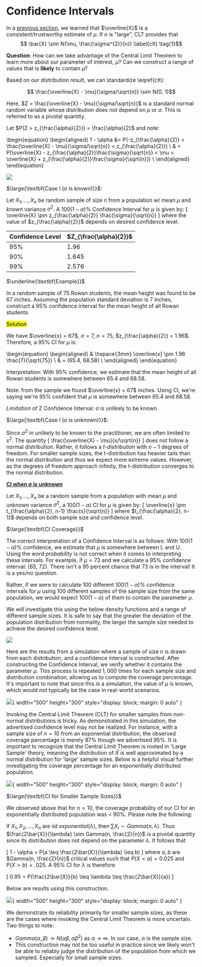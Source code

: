 # Confidence Intervals

In a [previous section](https://hamzah-a98.github.io/Statistical%20Inference/Section%201%3A%20statistical_inference/), we learned that $\overline{X}$ is a consistent/trustworthy estimate of $\mu$. If $n$ is "large", CLT provides that 
$$ \bar{X} \sim N(\mu, \frac{\sigma^{2}}{n}) \label{clt} \tag{1}$$

$\textbf{Question}$: How can we take advantage of the Central Limit Theorem to learn more about our parameter of interest, $\mu$? Can we construct a range of values that is **likely** to contain $\mu$? 

Based on our distribution result, we can standardize \eqref{clt}: 

$$ \frac{\overline{X} - \mu}{\sigma/\sqrt{n}} \sim N(0, 1)$$

Here, $Z = \frac{\overline{X} - \mu}{\sigma/\sqrt{n}}$ is a standard normal random variable whose distribution does not depend on $\mu$ or $\sigma$. This is referred to as a pivotal quantity. 

Let $P(Z > z_{\frac{\alpha}{2}}) = \frac{\alpha}{2}$ and note: 


\begin{equation}
\begin{aligned}
1 - \alpha &= P(-z_{\frac{\alpha}{2}} < \frac{\overline{X} - \mu}{\sigma/\sqrt{n}} < z_{\frac{\alpha}{2}}) \\
& = P(\overline{X} - z_{\frac{\alpha}{2}}\frac{\sigma}{\sqrt{n}} < \mu < \overline{X} + z_{\frac{\alpha}{2}}\frac{\sigma}{\sqrt{n}}) \\
\end{aligned}
\end{equation}

![](images/clt_int2.png)


$\large{\textbf{Case I (σ is known)}}$:

 Let $X_{1},...,X_{n}$ be random sample of size n from a population w/ mean $\mu$ and $\textit{known}$ variance $\sigma^{2}$. A $100(1-\alpha)\%$ Confidence Interval for $\mu$ is given by: 
\[ 
    \overline{X} \pm z_{\frac{\alpha}{2}} \frac{\sigma}{\sqrt{n}}
    \]
where the value of $z_{\frac{\alpha}{2}}$ depends on desired confidence level. 

| Confidence Level | **$Z_{\frac{\alpha}{2}}$** |
| -------- | ------- |
| 95% | 1.96 |
| 90% | 1.645 |
| 99% | 2.576 |

$\underline{\textbf{Example}}$

In a random sample of 75 Rowan students, the mean height was found to be 67 inches. Assuming the population standard deviation is 7 inches, construct a 95% confidence interval for the mean height of all Rowan students.

<mark>Solution</mark>

We have $\overline{x} = 67$, $\sigma = 7$, $n=75$, $z_{\frac{\alpha}{2}} = 1.96$. Therefore, a 95% CI for $\mu$ is:

\begin{equation}
\begin{aligned}
&       \hspace{3mm} \overline{x} \pm 1.96 \frac{7}{\sqrt{75}} \\
& = (65.4, 68.58) \\
\end{aligned}
\end{equation}

Interpretation: With 95% confidence, we estimate that the mean height of all Rowan students is somewhere between 65.4 and 68.58. 

Note: from the sample we found $\overline{x} = 67$ inches. Using CI, we're saying we're 95% confident that $\mu$ is somewhere between 65.4 and 68.58.

$\textit{Limitation}$ of Z Confidence Interval: $\sigma$ is unlikely to be known. 


$\large{\textbf{Case I (σ is unknown)}}$:

Since $\sigma^{2}$ in unlikely to be known to the practitioner, we are often limited to $s^{2}$. The quantity 
\[ 
    \frac{\overline{X} - \mu}{s/\sqrt{n}}
    \]
does not follow a normal distribution. Rather, it follows a *t-distribution* with $n-1$ degrees of freedom. For smaller sample sizes, the t-distribution has heavier tails than the normal distribution and thus we expect more extreme values. However, as the degrees of freedom approach infinity, the t-distribution converges to the normal distribution. 

<u>**CI when σ is unknown**</u>

Let $X_{1}, ..., X_{n}$ be a random sample from a population with mean $\mu$ and unknown variance $\sigma^{2}$, a $100(1-\alpha)%$ CI for $\mu$ is given by: 
\[ 
    \overline{x} \pm t_{\frac{\alpha}{2}, n-1} \frac{s}{\sqrt{n}}
    \]
where $t_{\frac{\alpha}{2}, n-1}$ depends on both sample size and confidence level.  


$\large{\textbf{CI Coverage}}$

The correct interpretation of a Confidence Interval is as follows: With $100(1-\alpha)\%$ confidence, we estimate that $\mu$ is somewhere between L and U. Using the word $probability$ is not correct when it comes to interpreting these intervals. For example, if $\mu = 73$ and we calculate a $95\%$ confidence interval: (65, 72). There isn't a 95 percent chance that 73 is in the interval! It is a yes/no question. 

Rather, if we were to calculate 100 different $100(1-\alpha)\%$ confidence intervals for $\mu$ using 100 different samples of the sample size from the same population, we would expect $100(1-\alpha)$ of them to contain the parameter $\mu$. 

We will investigate this using the below density functions and a range of different sample sizes. It is safe to say that the greater the deviation of the population distribution from normality, the larger the sample size needed to achieve the desired confidence level.

![](images/modified_density_functions.png)

Here are the results from a simulation where a sample of size $n$ is drawn from each distribution, and a confidence interval is constructed. After constructing the Confidence Interval, we verify whether it contains the parameter $\mu$. This process is repeated $1,000$ times for each sample size and distribution combination, allowing us to compute the coverage percentage. It's important to note that since this is a simulation, the value of $\mu$ is known, which would not typically be the case in real-world scenarios.

![](images/coverage.png){ width="500" height="300" style="display: block; margin: 0 auto" }

Invoking the Central Limit Theorem (CLT) for smaller samples from non-normal distributions is tricky. As demonstrated in this simulation, the advertised confidence level may not be realized. For instance, with a sample size of $n=10$ from an exponential distribution, the observed coverage percentage is merely $87\%$ though we advertised $95\%$. It is important to recognize that the Central Limit Theorem is rooted in 'Large Sample' theory, meaning the distribution of $\bar{X}$ is well approximated by a normal distribution for 'large' sample sizes. Below is a helpful visual further investigating the coverage percentage for an exponentially distributed population. 


![](images/exp_coverage.png){ width="500" height="300" style="display: block; margin: 0 auto" }


$\large{\textbf{CI for Smaller Sample Sizes}}$

We observed above that for $n=10$, the coverage probability of our CI for an exponentially distributed population was < $90\%$. Please note the following: 

If $X_{1}, X_{2}, ..., X_{n}$ are $iid$ $exponential(\lambda)$, then $\sum X_{i} \sim Gamma(n, \lambda)$. Thus $\frac{2\bar{X}}{\lambda} \sim Gamma(n, \frac{2}{n})$  is a pivotal quantity since its distribution does not depend on the parameter $\lambda$. It follows that 

\[ 
    1 - \alpha = P(a \leq \frac{2\bar{X}}{\lambda} \leq b)
    \]
where $a, b$ are $Gamma(n, \frac{2}{n})$ critical values such that $P(X < a) = 0.025$ and $P(X > b) = .025$. A $95\%$ CI for $\lambda$ is therefore 

\[
0.95 = P(\frac{2\bar{X}}{b} \leq \lambda \leq \frac{2\bar{X}}{a})
\]

Below are results using this construction. 

![](images/exact_exp.png){ width="500" height="300" style="display: block; margin: 0 auto" }


We demonstrate its reliability primarily for smaller sample sizes, as these are the cases where invoking the Central Limit Theorem is more uncertain. Two things to note: 

- $Gamma(\alpha, \beta) \rightarrow N(\alpha\beta, \alpha\beta^{2})$ as $\alpha$ -> $\infty$. In our case, $\alpha$ is the sample size. 
- This construction may not be too useful in practice since we likely won't be able to reliably judge the distribution of the population from which we sampled. Especially for small sample sizes. 